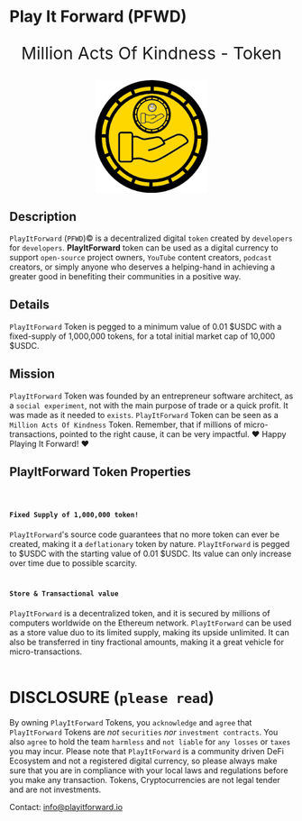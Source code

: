 # Play It Forward (PFWD)

<p style="text-align: center; font-size:30px">Million Acts Of Kindness - Token</p>

<img style="display: block; margin: 20px auto" width="200" src="assets/images/pfwd-gold.png">

## Description

`PlayItForward` (`PFWD`)&copy; is a decentralized digital `token` created by `developers` for `developers`. **PlayItForward** token can be used as a digital currency to support `open-source` project owners, `YouTube` content creators, `podcast` creators, or simply anyone who deserves a helping-hand in achieving a greater good in benefiting their communities in a positive way.

## Details

`PlayItForward` Token is pegged to a minimum value of 0.01 $USDC with a fixed-supply of 1,000,000 tokens, for a total initial market cap of 10,000 $USDC.

## Mission

`PlayItForward` Token was founded by an entrepreneur software architect, as a `social experiment`, not with the main purpose of trade or a quick profit. It was made as it needed to `exists`. `PlayItForward` Token can be seen as a `Million Acts Of Kindness` Token. Remember, that if millions of micro-transactions, pointed to the right cause, it can be very impactful. ❤️ Happy Playing It Forward! ❤️

## PlayItForward Token Properties

<br/>

#### `Fixed Supply of 1,000,000 token!`

`PlayItForward`'s source code guarantees that no more token can ever be created, making it a `deflationary` token by nature. `PlayItForward` is pegged to $USDC with the starting value of 0.01 $USDC. Its value can only increase over time due to possible scarcity.
<br/><br/>

#### `Store & Transactional value`

`PlayItForward` is a decentralized token, and it is secured by millions of computers worldwide on the Ethereum network. `PlayItForward` can be used as a store value duo to its limited supply, making its upside unlimited. It can also be transferred in tiny fractional amounts, making it a great vehicle for micro-transactions.
<br/><br/>

# DISCLOSURE (`please read`)

By owning `PlayItForward` Tokens, you `acknowledge` and `agree` that `PlayItForward` Tokens are _not_ `securities` _nor_ `investment contracts`. You also `agree` to hold the team `harmless` and `not liable` for `any losses` or `taxes` you may incur. Please note that `PlayItForward` is a community driven DeFi Ecosystem and not a registered digital currency, so please always make sure that you are in compliance with your local laws and regulations before you make any transaction. Tokens, Cryptocurrencies are not legal tender and are not investments.

Contact: info@playitforward.io
